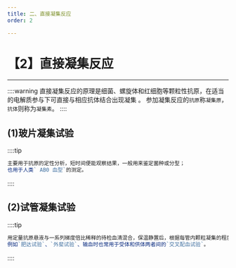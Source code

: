 ```yaml
---
title: 二、直接凝集反应
order: 2

---
```


# 【2】直接凝集反应

<kaodian :text="'免疫学检验记忆卡'" />

<!-- ###### 第五章 凝集反应

> 临床免疫学检验 -->

<beitiM/>

---

::::warning
直接凝集反应的原理是细菌、螺旋体和红细胞等颗粒性抗原，在适当的电解质参与下可直接与相应抗体结合出现凝集 。
参加凝集反应的`抗原`称`凝集原`，`抗体`则称为`凝集素`。
::::

## (1)玻片凝集试验

<son :text="'免疫学检验记忆卡'" text52="(1)玻片凝集试验" :textOption="[['掌握','专业知识'],['熟练掌握','专业知识'],['熟练掌握','专业知识']]" />

::::tip

```js
主要用于抗原的定性分析，短时间便能观察结果，一般用来鉴定菌种或分型；
也用于人类` AB0 血型`的测定。
```

::::

## (2)试管凝集试验

<son :text="'免疫学检验记忆卡'" text53="(2)试管凝集试验" :textOption="[['掌握','专业知识'],['熟练掌握','专业知识'],['熟练掌握','专业知识']]" />

::::tip

```js
用定量抗原悬液与一系列梯度倍比稀释的待检血清混合，保温静置后，根据每管内颗粒凝集的程度，以判断待检血清中有无相应抗体及其效价，可以用来协助临床诊断或流行病原调查研究。
例如`肥达试验`、`外斐试验`、输血时也常用于受体和供体两者间的`交叉配血试验`。
```

::::
